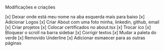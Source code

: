 Modificações e criações

[x] Deixar onde está meu nome na aba esquerda mais para baixo
[x] Adicionar Logos
[x] Criar About com uma foto minha, linkedin, github, email
[x] Criar projetos
[x] Colocar certificados no about.tsx
[x] Trocar ico
[x] Bloquear o scroll na barra sidebar
[x] Corrigir textos
[x] Mudar a paleta do verde
[x] Removido Underline
[x] Adicionar esmaecer para as outras páginas
